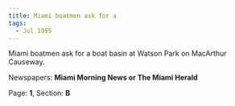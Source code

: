 ```yaml
---  
title: Miami boatmen ask for a  
tags:  
  - Jul 1955  
---  
```

  
Miami boatmen ask for a boat basin at Watson Park on MacArthur Causeway.  
  
Newspapers: **Miami Morning News or The Miami Herald**  
  
Page: **1**, Section: **B** 

